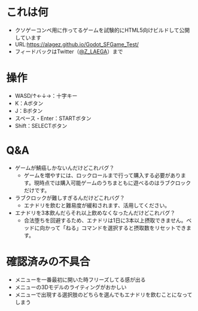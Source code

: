 # これは何
- クソゲーコンペ用に作ってるゲームを試験的にHTML5向けビルドして公開しています
- URL:https://alagez.github.io/Godot_SFGame_Test/
- フィードバックはTwitter（[@Z_LAEGA](https://twitter.com/Z_LAEGA)）まで

# 操作
- WASD/↑←↓→：十字キー
- K：Aボタン
- J：Bボタン
- スペース・Enter：STARTボタン
- Shift：SELECTボタン
# Q&A
- ゲームが鯖癌しかないんだけどこれバグ？
  - ゲームを増やすには、ロックロールまで行って購入する必要があります。現時点では購入可能ゲームのうちまともに遊べるのはラブクロックだけです。
- ラブクロックが難しすぎるんだけどこれバグ？
  - エナドリを飲むと難易度が緩和されます、活用してください。
- エナドリを3本飲んだらそれ以上飲めなくなったんだけどこれバグ？
  - 合法堕ちを回避するため、エナドリは1日に3本以上摂取できません。ベッドに向かって「ねる」コマンドを選択すると摂取数をリセットできます。

# 確認済みの不具合
- メニューを一番最初に開いた時フリーズしてる感が出る
- メニューの3Dモデルのライティングがおかしい
- メニューで出現する選択肢のどちらを選んでもエナドリを飲むことになってしまう

